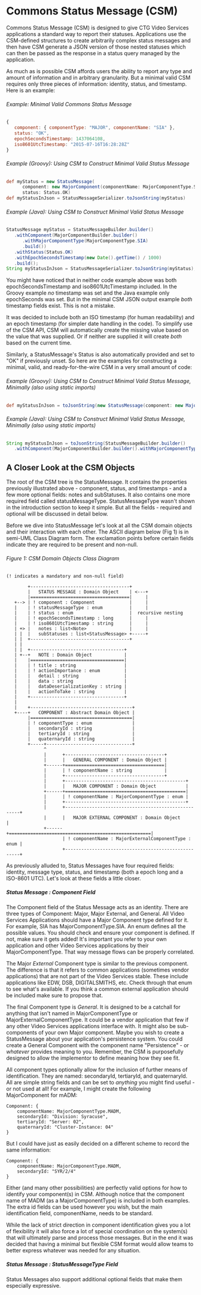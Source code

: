 # Commons Status Message (CSM)

Commons Status Message (CSM) is designed to give CTG Video Services applications a standard way to report their statuses. Applications use the CSM-defined structures to create arbitrarily complex status messages and then have CSM generate a JSON version of those nested statuses which can then be passed as the response in a status query managed by the application.

As much as is possible CSM affords users the ability to report any type and amount of information and in arbitrary granularity. But a minimal valid CSM requires only three pieces of information: identity, status, and timestamp. Here is an example:

###### Example: Minimal Valid Commons Status Message
```javascript
{ 
   component: { componentType: "MAJOR", componentName: "SIA" },
   status: "OK",
   epochSecondsTimestamp: 1437064108,
   iso8601UtcTimestamp: "2015-07-16T16:28:28Z"
}
```
###### Example (Groovy): Using CSM to Construct Minimal Valid Status Message
```groovy
def myStatus = new StatusMessage(
      component: new MajorComponent(componentName: MajorComponentType.SIA),
      status: Status.OK)
def myStatusInJson = StatusMessageSerializer.toJsonString(myStatus)
```
###### Example (Java): Using CSM to Construct Minimal Valid Status Message
```java
StatusMessage myStatus = StatusMessageBuilder.builder()
   .withComponent(MajorComponentBuilder.builder()
      .withMajorComponentType(MajorComponentType.SIA)
      .build())
   .withStatus(Status.OK)
   .withEpochSecondsTimestamp(new Date().getTime() / 1000)
   .build();
String myStatusInJson = StatusMessageSerializer.toJsonString(myStatus);
```
You might have noticed that in neither code example above was both epochSecondsTimestamp and iso8601UtcTimestamp included. In the Groovy example _no_ timestamp was set and the Java example only epochSeconds was set. But in the minimal CSM JSON output example _both_ timestamp fields exist. This is not a mistake.

It was decided to include both an ISO timestamp (for human readability) and an epoch timestamp (for simpler date handling in the code). To simplify use of the CSM API, CSM will automatically create the missing value based on the value that was supplied. Or if neither are supplied it will create _both_ based on the current time.

Similarly, a StatusMessage's Status is also automatically provided and set to "OK" if previously unset. So here are the examples for constructing a minimal, valid, and ready-for-the-wire CSM in a very small amount of code:
###### Example (Groovy): Using CSM to Construct Minimal Valid Status Message, Minimally (also using static imports)
```groovy
def myStatusInJson = toJsonString(new StatusMessage(component: new MajorComponent(componentName: SIA)))
```
###### Example (Java): Using CSM to Construct Minimal Valid Status Message, Minimally (also using static imports)
```java
String myStatusInJson = toJsonString(StatusMessageBuilder.builder()
   .withComponent(MajorComponentBuilder.builder().withMajorComponentType(SIA).build()).build());
```

## A Closer Look at the CSM Objects
The root of the CSM tree is the StatusMessage. It contains the properties previously illustrated above - component, status, and timestamps - and a few more optional fields: notes and subStatuses. It also contains one more required field called statusMessageType. StatusMessageType wasn't shown in the introduction section to keep it simple. But all the fields - required and optional will be discussed in detail below.

Before we dive into StatusMessage let's look at all the CSM domain objects and their interaction with each other. The ASCII diagram below (Fig 1) is in semi-UML Class Diagram form. The exclamation points before certain fields indicate they are required to be present and non-null.
###### Figure 1: CSM Domain Objects Class Diagram
```
(! indicates a mandatory and non-null field)

        +-------------------------------------+                             
        |   STATUS MESSAGE : Domain Object    | <---+                       
        |=====================================|     |                       
   +--> | ! component : Component             |     |                       
   |    | ! statusMessageType : enum          |     |                      
   |    | ! status : enum                     |  recursive nesting               
   |    | ! epochSecondsTimestamp : long      |     |                       
   |    | ! iso8601UtcTimestamp : string      |     |                       
   | +> |   notes : list<Note>                |     |                       
   | |  |   subStatuses : list<StatusMessage> +-----+                       
   | |  +-------------------------------------+                             
   | |                                                                      
   | |  +-----------------------------------+                               
   | +--+   NOTE : Domain Object            |                               
   |    |===================================|                               
   |    | ! title : string                  |                               
   |    | ! actionImportance : enum         |                               
   |    |   detail : string                 |                               
   |    |   data : string                   |                               
   |    |   dataDeserializationKey : string |                               
   |    |   actionToTake : string           |                               
   |    +-----------------------------------+                               
   |                                                                        
   |    +--------------------------------------+                            
   +----+   COMPONENT : Abstract Domain Object |                            
        |======================================|                            
        | ! componentType : enum               |                            
        |   secondaryId : string               |                            
        |   tertiaryId : string                |                            
        |   quaternaryId : string              |                            
        +-----+--------------------------------+                            
              ^                                                             
              |      +-------------------------------------+                
              |      |   GENERAL COMPONENT : Domain Object |                
              +------+=====================================|                
              |      | ! componentName : string            |                
              |      +-------------------------------------+                
              |      +---------------------------------------------+        
              |      |   MAJOR COMPONENT : Domain Object           |        
              +------+=============================================|        
              |      | ! componentName : MajorComponentType : enum |        
              |      +---------------------------------------------+        
              |      +-----------------------------------------------------+
              |      |   MAJOR EXTERNAL COMPONENT : Domain Object          |
              +------+=====================================================|
                     | ! componentName : MajorExternalComponentType : enum |
                     +-----------------------------------------------------+
```
As previously alluded to, Status Messages have four required fields: identity, message type, status, and timestamp (both a epoch long and a ISO-8601 UTC). Let's look at these fields a little closer.

##### Status Message : _Component_ Field
The Component field of the Status Message acts as an identity. There are three types of Component: Major, Major External, and General. All Video Services Applications should have a Major Component type defined for it. For example, SIA has MajorComponentType.SIA. An enum defines all the possible values. You should check and ensure your component is defined. If not, make sure it gets added! It's important you refer to your own application and other Video Services applications by their MajorComponentType. That way message flows can be properly correlated.

The Major _External_ Component type is similar to the previous component. The difference is that it refers to common applications (sometimes vendor applications) that are not part of the Video Services stable. These include applications like EDW, DSB, DIGITALSMITHS, etc. Check through that enum to see what's available. If you think a common external application should be included make sure to propose that.

The final Component type is _General_. It is designed to be a catchall for anything that isn't named in MajorComponentType or MajorExternalComponentType. It could be a vendor application that few if any other Video Services applications interface with. It might also be sub-components of your own Major component. Maybe you wish to create a StatusMessage about your application's persistence system. You could create a General Component with the component name "Persistence" - or _whatever_ provides meaning to you. Remember, the CSM is purposefully designed to allow the implementor to define meaning how they see fit. 

All component types optionally allow for the inclusion of further means of identification. They are named: secondaryId, tertiaryId, and quaternaryId. All are simple string fields and can be set to _anything_ you might find useful - or not used at all! For example, I might create the following MajorComponent for mADM:
```
Component: {
    componentName: MajorComponentType.MADM,
    secondaryId: "Division: Syracuse",
    tertiaryId: "Server: 02",
    quaternaryId: "Cluster-Instance: 04"
}
```
But I could have just as easily decided on a different scheme to record the same information:
```
Component: {
    componentName: MajorComponentType.MADM,
    secondaryId: "SYR/2/4"
}
```
Either (and many other possibilities) are perfectly valid options for how to identify your component(s) in CSM. Although notice that the component name of MADM (as a MajorComponentType) is included in both examples. The extra id fields can be used however you wish, but the main identification field, componentName, needs to be standard.

While the lack of strict direction in component identification gives you a lot of flexibility it will also force a lot of special coordination on the system(s) that will ultimately parse and process those messages. But in the end it was decided that having a minimal but flexible CSM format would allow teams to better express whatever was needed for any situation.

##### Status Message : _StatusMessageType_ Field 


Status Messages also support additional optional fields that make them especially expressive. 
